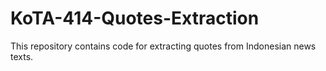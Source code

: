 # KoTA-414-Quotes-Extraction
This repository contains code for extracting quotes from Indonesian news texts. 
